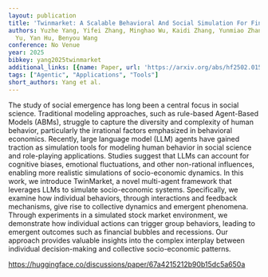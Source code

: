 ```yaml
---
layout: publication
title: 'Twinmarket: A Scalable Behavioral And Social Simulation For Financial Markets'
authors: Yuzhe Yang, Yifei Zhang, Minghao Wu, Kaidi Zhang, Yunmiao Zhang, Honghai
  Yu, Yan Hu, Benyou Wang
conference: No Venue
year: 2025
bibkey: yang2025twinmarket
additional_links: [{name: Paper, url: 'https://arxiv.org/abs/hf2502.01506'}]
tags: ["Agentic", "Applications", "Tools"]
short_authors: Yang et al.
---
```

The study of social emergence has long been a central focus in social science. Traditional modeling approaches, such as rule-based Agent-Based Models (ABMs), struggle to capture the diversity and complexity of human behavior, particularly the irrational factors emphasized in behavioral economics. Recently, large language model (LLM) agents have gained traction as simulation tools for modeling human behavior in social science and role-playing applications. Studies suggest that LLMs can account for cognitive biases, emotional fluctuations, and other non-rational influences, enabling more realistic simulations of socio-economic dynamics. In this work, we introduce TwinMarket, a novel multi-agent framework that leverages LLMs to simulate socio-economic systems. Specifically, we examine how individual behaviors, through interactions and feedback mechanisms, give rise to collective dynamics and emergent phenomena. Through experiments in a simulated stock market environment, we demonstrate how individual actions can trigger group behaviors, leading to emergent outcomes such as financial bubbles and recessions. Our approach provides valuable insights into the complex interplay between individual decision-making and collective socio-economic patterns.

https://huggingface.co/discussions/paper/67a4215212b90b15dc5a650a